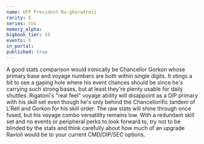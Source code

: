 ```yaml
---
name: UFP President Ra-ghoratreii
rarity: 5
series: tos
memory_alpha:
bigbook_tier: 10
events: 0
in_portal:
published: true
---
```


A good stats comparison would ironically be Chancellor Gorkon whose primary base and voyage numbers are both within single digits. It stings a bit to see a gaping hole where his event chances should be since he's carrying such strong bases, but at least they're plenty usable for daily shuttles. Rigatoni's "real feel" voyage ability will disappoint as a DIP primary with his skill set even though he's only behind the Chancellorific tandem of L'Rell and Gorkon for his skill order. The raw stats will shine through once fused, but his voyage combo versatility remains low. With a redundant skill set and no events or peripheral perks to look forward to, try not to be blinded by the stats and think carefully about how much of an upgrade Ravioli would be to your current CMD/DIP/SEC options.
